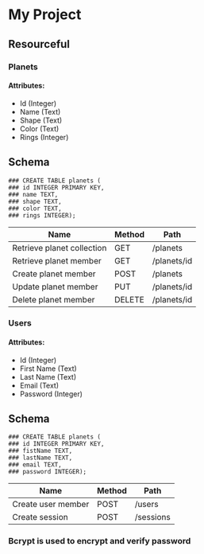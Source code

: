 # My Project
## Resourceful
### Planets
#### Attributes:
* Id (Integer)
* Name (Text)
* Shape (Text)
* Color (Text)
* Rings (Integer)

## Schema
```
### CREATE TABLE planets (
### id INTEGER PRIMARY KEY,
### name TEXT,
### shape TEXT,
### color TEXT,
### rings INTEGER);
```

Name | Method | Path
-----|--------|-----
Retrieve planet collection | GET | /planets
Retrieve planet member | GET | /planets/id
Create planet member | POST | /planets
Update planet member | PUT | /planets/id
Delete planet member | DELETE | /planets/id

### Users
#### Attributes:
* Id (Integer)
* First Name (Text)
* Last Name (Text)
* Email (Text)
* Password (Integer)

## Schema
```
### CREATE TABLE planets (
### id INTEGER PRIMARY KEY,
### fistName TEXT,
### lastName TEXT,
### email TEXT,
### password INTEGER);
```

Name | Method | Path
-----|--------|-----
Create user member | POST | /users
Create session | POST | /sessions

### Bcrypt is used to encrypt and verify password